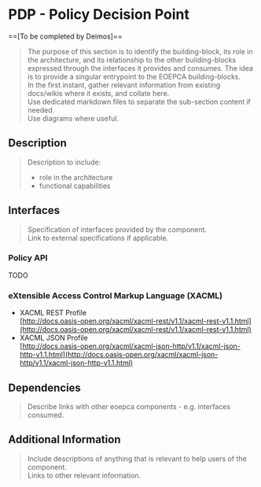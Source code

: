 # PDP - Policy Decision Point

==[To be completed by Deimos]==

> The purpose of this section is to identify the building-block, its role in the architecture, and its relationship to the other building-blocks expressed through the interfaces it provides and consumes. The idea is to provide a singular entrypoint to the EOEPCA building-blocks.<br>
> In the first instant, gather relevant information from existing docs/wikis where it exists, and collate here.<br>
> Use dedicated markdown files to separate the sub-section content if needed.<br>
> Use diagrams where useful.

## Description

> Description to include:
> 
> * role in the architecture
> * functional capabilities

## Interfaces

> Specification of interfaces provided by the component.<br>
> Link to external specifications if applicable.

### Policy API

TODO

### eXtensible Access Control Markup Language (XACML)

* XACML REST Profile<br>
  [http://docs.oasis-open.org/xacml/xacml-rest/v1.1/xacml-rest-v1.1.html](http://docs.oasis-open.org/xacml/xacml-rest/v1.1/xacml-rest-v1.1.html)
* XACML JSON Profile<br>
  [http://docs.oasis-open.org/xacml/xacml-json-http/v1.1/xacml-json-http-v1.1.html](http://docs.oasis-open.org/xacml/xacml-json-http/v1.1/xacml-json-http-v1.1.html)

## Dependencies

> Describe links with other eoepca components - e.g. interfaces consumed.

## Additional Information

> Include descriptions of anything that is relevant to help users of the component.<br>
> Links to other relevant information.
